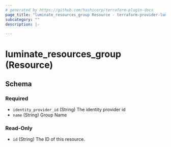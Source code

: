```yaml
---
# generated by https://github.com/hashicorp/terraform-plugin-docs
page_title: "luminate_resources_group Resource - terraform-provider-luminate"
subcategory: ""
description: |-
  
---
```


# luminate_resources_group (Resource)





<!-- schema generated by tfplugindocs -->
## Schema

### Required

- `identity_provider_id` (String) The identity provider id
- `name` (String) Group Name

### Read-Only

- `id` (String) The ID of this resource.
